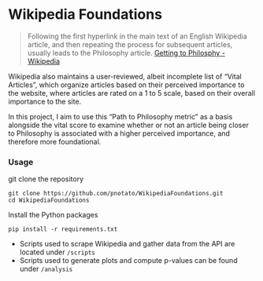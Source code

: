 # Wikipedia Foundations

> Following the first hyperlink in the main text of an English Wikipedia article, and then repeating the process for subsequent articles, usually leads to the Philosophy article. [Getting to Philosphy - Wikipedia](https://en.wikipedia.org/wiki/Wikipedia:Getting_to_Philosophy)

Wikipedia also maintains  a user-reviewed, albeit incomplete list of “Vital Articles”, which organize articles based on their perceived importance to the website, where articles are rated on a 1 to 5 scale, based on their overall importance to the site.

In this project, I aim to use this “Path to Philosophy metric” as a basis alongside the vital score to examine whether or not an article being closer to Philosophy is associated with a higher perceived importance, and therefore more foundational. 

### Usage

git clone the repository
```
git clone https://github.com/pnotato/WikipediaFoundations.git
cd WikipediaFoundations
```

Install the Python packages
```
pip install -r requirements.txt
```

- Scripts used to scrape Wikipedia and gather data from the API are located under ```/scripts```
- Scripts used to generate plots and compute p-values can be found under ```/analysis```
